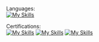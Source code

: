 Languages: <br />
[![My Skills](https://skillicons.dev/icons?i=py,c,js,html,css,flutter)]()

Certifications: <br />
[![My Skills](https://skillicons.dev/icons?i=js)](https://www.coursera.org/account/accomplishments/certificate/BGBEMECYLTTT)     [![My Skills](https://skillicons.dev/icons?i=html)](https://www.coursera.org/account/accomplishments/certificate/QNX2RNREAYCM) [![My Skills](https://skillicons.dev/icons?i=css)](https://www.coursera.org/account/accomplishments/certificate/HSZ5AHTGYD7A) 
